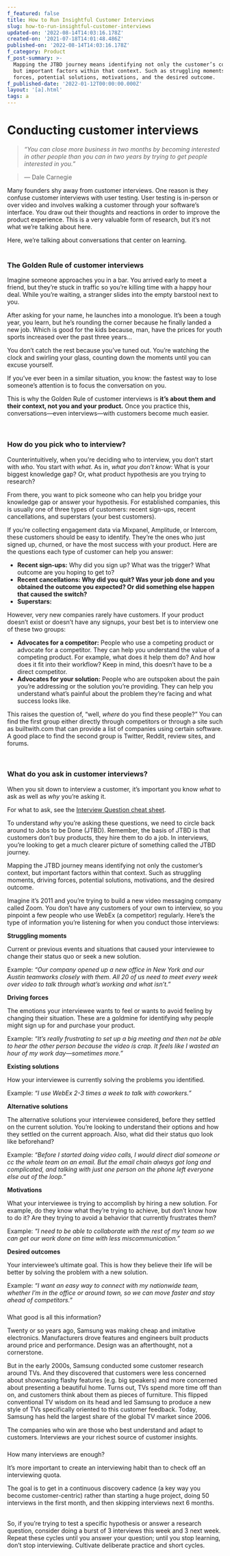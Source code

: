 ```yaml
---
f_featured: false
title: How to Run Insightful Customer Interviews
slug: how-to-run-insightful-customer-interviews
updated-on: '2022-08-14T14:03:16.178Z'
created-on: '2021-07-18T14:01:48.486Z'
published-on: '2022-08-14T14:03:16.178Z'
f_category: Product
f_post-summary: >-
  Mapping the JTBD journey means identifying not only the customer’s context,
  but important factors within that context. Such as struggling moments, driving
  forces, potential solutions, motivations, and the desired outcome.
f_published-date: '2022-01-12T00:00:00.000Z'
layout: '[a].html'
tags: a
---
```


Conducting customer interviews 
===============================

  

> _“You can close more business in two months by becoming interested in other people than you can in two years by trying to get people interested in you.”_ 

> — Dale Carnegie

  

Many founders shy away from customer interviews. One reason is they confuse customer interviews with user testing. User testing is in-person or over video and involves walking a customer through your software’s interface. You draw out their thoughts and reactions in order to improve the product experience. This is a very valuable form of research, but it’s not what we’re talking about here. 

  

Here, we’re talking about conversations that center on learning.   
‍

### The Golden Rule of customer interviews 

Imagine someone approaches you in a bar. You arrived early to meet a friend, but they’re stuck in traffic so you’re killing time with a happy hour deal. While you’re waiting, a stranger slides into the empty barstool next to you. 

  

After asking for your name, he launches into a monologue. It’s been a tough year, you learn, but he’s rounding the corner because he finally landed a new job. Which is good for the kids because, man, have the prices for youth sports increased over the past three years…

  

You don’t catch the rest because you’ve tuned out. You’re watching the clock and swirling your glass, counting down the moments until you can excuse yourself. 

  

If you’ve ever been in a similar situation, you know: the fastest way to lose someone’s attention is to focus the conversation on you. 

  

This is why the Golden Rule of customer interviews is **it’s about them and their context, not you and your product.** Once you practice this, conversations—even interviews—with customers become much easier. 

‍

### How do you pick who to interview? 

Counterintuitively, when you’re deciding who to interview, you don’t start with _who_. You start with _what_. As in, _what you don’t know_: What is your biggest knowledge gap? Or, what product hypothesis are you trying to research?   

From there, you want to pick someone who can help you bridge your knowledge gap or answer your hypothesis. For established companies, this is usually one of three types of customers: recent sign-ups, recent cancellations, and superstars (your best customers).   

If you’re collecting engagement data via Mixpanel, Amplitude, or Intercom, these customers should be easy to identify. They’re the ones who just signed up, churned, or have the most success with your product. Here are the questions each type of customer can help you answer:

  

*   **Recent sign-ups:** Why did you sign up? What was the trigger? What outcome are you hoping to get to?
*   **Recent cancellations: Why did you quit? Was your job done and you obtained the outcome you expected? Or did something else happen that caused the switch?** 
*   **Superstars:** 

  

However, very new companies rarely have customers. If your product doesn’t exist or doesn’t have any signups, your best bet is to interview one of these two groups:

  

*   **Advocates for a competitor:** People who use a competing product or advocate for a competitor. They can help you understand the value of a competing product. For example, what does it help them do? And how does it fit into their workflow? Keep in mind, this doesn’t have to be a direct competitor. **‍**
*   **Advocates for your solution:** People who are outspoken about the pain you’re addressing or the solution you’re providing. They can help you understand what’s painful about the problem they’re facing and what success looks like.

  

This raises the question of, “well, _where_ do you find these people?” You can find the first group either directly through competitors or through a site such as builtwith.com that can provide a list of companies using certain software. A good place to find the second group is Twitter, Reddit, review sites, and forums. 

‍

### What do you ask in customer interviews? 

When you sit down to interview a customer, it’s important you know _what_ to ask as well as _why_ you’re asking it.   

For what to ask, see the [Interview Question cheat sheet](https://docs.google.com/document/d/1Kb9mvaHWu7v1EuzZYOrwn7dh6GS1dNWMGrsuqNTaoHE/edit).

  

To understand _why_ you’re asking these questions, we need to circle back around to Jobs to be Done (JTBD). Remember, the basis of JTBD is that customers don’t buy products, they hire them to do a job. In interviews, you’re looking to get a much clearer picture of something called the JTBD journey.   

  

Mapping the JTBD journey means identifying not only the customer’s context, but important factors within that context. Such as struggling moments, driving forces, potential solutions, motivations, and the desired outcome.

  

Imagine it’s 2011 and you’re trying to build a new video messaging company called Zoom. You don’t have any customers of your own to interview, so you pinpoint a few people who use WebEx (a competitor) regularly. Here’s the type of information you’re listening for when you conduct those interviews:

**Struggling moments** 

Current or previous events and situations that caused your interviewee to change their status quo or seek a new solution. 

  

Example: _“Our company opened up a new office in New York and our Austin teamworks closely with them. All 20 of us need to meet every week over video to talk through what’s working and what isn’t.”_ 

  

**Driving forces**

The emotions your interviewee wants to feel or wants to avoid feeling by changing their situation. These are a goldmine for identifying why people might sign up for and purchase your product. 

  

Example: _“It’s really frustrating to set up a big meeting and then not be able to hear the other person because the video is crap. It feels like I wasted an hour of my work day—sometimes more.”_ 

  

**Existing solutions**

How your interviewee is currently solving the problems you identified. 

  

Example: _“I use WebEx 2-3 times a week to talk with coworkers.”_ 

  

**Alternative solutions**

The alternative solutions your interviewee considered, before they settled on the current solution. You’re looking to understand their options and how they settled on the current approach. Also, what did their status quo look like beforehand?

  

Example: _“Before I started doing video calls, I would direct dial someone or cc the whole team on an email. But the email chain always got long and complicated, and talking with just one person on the phone left everyone else out of the loop.”_

  

**Motivations**

What your interviewee is trying to accomplish by hiring a new solution. For example, do they know what they’re trying to achieve, but don’t know how to do it? Are they trying to avoid a behavior that currently frustrates them?

  

Example: _“I need to be able to collaborate with the rest of my team so we can get our work done on time with less miscommunication.”_ 

  

**Desired outcomes** 

Your interviewee’s ultimate goal. This is how they believe their life will be better by solving the problem with a new solution. 

  

Example: _“I want an easy way to connect with my nationwide team, whether I’m in the office or around town, so we can move faster and stay ahead of competitors.”_ 

###   
What good is all this information? 

Twenty or so years ago, Samsung was making cheap and imitative electronics. Manufacturers drove features and engineers built products around price and performance. Design was an afterthought, not a cornerstone. 

  

But in the early 2000s, Samsung conducted some customer research around TVs. And they discovered that customers were less concerned about showcasing flashy features (e.g. big speakers) and more concerned about presenting a beautiful home. Turns out, TVs spend more time off than on, and customers think about them as pieces of furniture. This flipped conventional TV wisdom on its head and led Samsung to produce a new style of TVs specifically oriented to this customer feedback. Today, Samsung has held the largest share of the global TV market since 2006. 

  

The companies who win are those who best understand and adapt to customers. Interviews are your richest source of customer insights. 

###   
How many interviews are enough? 

It’s more important to create an interviewing habit than to check off an interviewing quota.  

The goal is to get in a continuous discovery cadence (a key way you become customer-centric) rather than starting a huge project, doing 50 interviews in the first month, and then skipping interviews next 6 months.   
‍  

So, if you’re trying to test a specific hypothesis or answer a research question, consider doing a burst of 3 interviews this week and 3 next week. Repeat these cycles until you answer your question; until you stop learning, don’t stop interviewing. Cultivate deliberate practice and short cycles. 

  

‍
